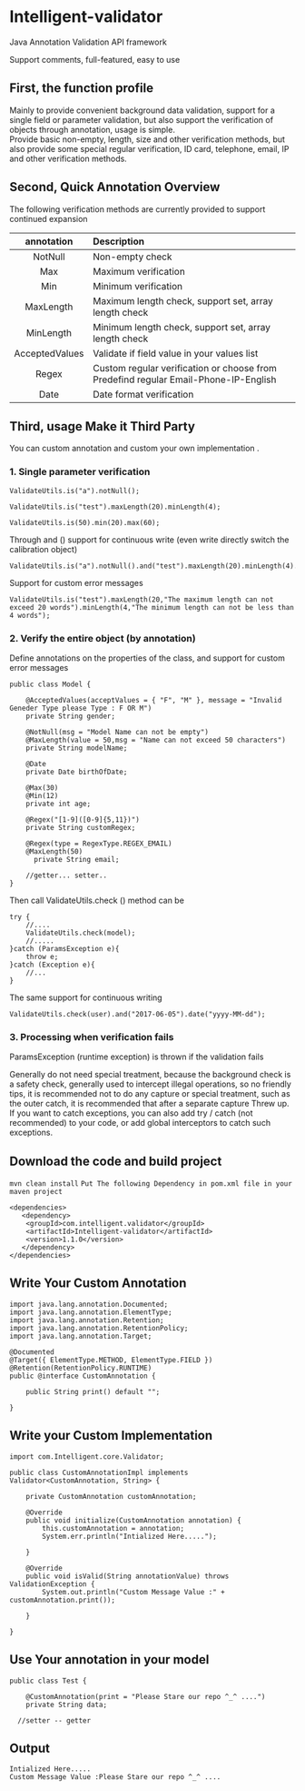 # Intelligent-validator
<p> Java Annotation Validation API framework </p>
<p> Support comments, full-featured, easy to use </p>

## First, the function profile
Mainly to provide convenient background data validation, support for a single field or parameter validation, but also support the verification of objects through annotation, usage is simple. <br>
Provide basic non-empty, length, size and other verification methods, but also provide some special regular verification, ID card, telephone, email, IP and other verification methods.

## Second, Quick Annotation Overview
The following verification methods are currently provided to support continued expansion

  | annotation       | Description    |
  | :---------: | :------ |
  | NotNull | Non-empty check |
  | Max | Maximum verification |
  | Min | Minimum verification |
  | MaxLength | Maximum length check, support set, array length check |
  | MinLength | Minimum length check, support set, array length check ||
  | AcceptedValues | Validate if field value in your values list |
  | Regex | Custom regular verification or choose from Predefind regular Email-Phone-IP-English|
  | Date | Date format verification |
  
## Third, usage  Make it Third Party
You can custom annotation and custom your own  implementation .

### 1. Single parameter verification
```
ValidateUtils.is("a").notNull();
 
ValidateUtils.is("test").maxLength(20).minLength(4);
 
ValidateUtils.is(50).min(20).max(60);
```

Through and () support for continuous write (even write directly switch the calibration object)

```
ValidateUtils.is("a").notNull().and("test").maxLength(20).minLength(4).and(50).min(20).max(60);
```
Support for custom error messages

```
ValidateUtils.is("test").maxLength(20,"The maximum length can not exceed 20 words").minLength(4,"The minimum length can not be less than 4 words");
```
### 2. Verify the entire object (by annotation)
Define annotations on the properties of the class, and support for custom error messages
```
public class Model {

    @AcceptedValues(acceptValues = { "F", "M" }, message = "Invalid Geneder Type please Type : F OR M")
    private String gender;

    @NotNull(msg = "Model Name can not be empty")
    @MaxLength(value = 50,msg = "Name can not exceed 50 characters")
    private String modelName;

    @Date
    private Date birthOfDate;

    @Max(30)
    @Min(12)
    private int age;

    @Regex("[1-9]([0-9]{5,11})")
    private String customRegex;
    
    @Regex(type = RegexType.REGEX_EMAIL)
    @MaxLength(50)
	  private String email; 
    
    //getter... setter..
}
```

Then call ValidateUtils.check () method can be

```
try {
    //....
    ValidateUtils.check(model);
    //.....
}catch (ParamsException e){
    throw e;
}catch (Exception e){
    //...
}
```

The same support for continuous writing

```
ValidateUtils.check(user).and("2017-06-05").date("yyyy-MM-dd");
```

### 3. Processing when verification fails
ParamsException (runtime exception) is thrown if the validation fails

Generally do not need special treatment, because the background check is a safety check, generally used to intercept illegal operations, so no friendly tips, it is recommended not to do any capture or special treatment, such as the outer catch, it is recommended that after a separate capture Threw up. <br>
If you want to catch exceptions, you can also add try / catch (not recommended) to your code, or add global interceptors to catch such exceptions. <br>


## Download the code and build project 
```mvn clean install```
```Put The following Dependency in pom.xml file in your maven project```

```
<dependencies>
   <dependency>
	<groupId>com.intelligent.validator</groupId>
	<artifactId>Intelligent-validator</artifactId>
	<version>1.1.0</version>
   </dependency>
</dependencies>
```


## Write Your Custom Annotation 

```
import java.lang.annotation.Documented;
import java.lang.annotation.ElementType;
import java.lang.annotation.Retention;
import java.lang.annotation.RetentionPolicy;
import java.lang.annotation.Target;

@Documented
@Target({ ElementType.METHOD, ElementType.FIELD })
@Retention(RetentionPolicy.RUNTIME)
public @interface CustomAnnotation {
	
	public String print() default "";

}
```

## Write your Custom Implementation 

```
import com.Intelligent.core.Validator;

public class CustomAnnotationImpl implements Validator<CustomAnnotation, String> {

	private CustomAnnotation customAnnotation;

	@Override
	public void initialize(CustomAnnotation annotation) {
		this.customAnnotation = annotation;
		System.err.println("Intialized Here.....");

	}

	@Override
	public void isValid(String annotationValue) throws ValidationException {
		System.out.println("Custom Message Value :" + customAnnotation.print());

	}

}
```

## Use Your annotation in your model
```
public class Test {

	@CustomAnnotation(print = "Please Stare our repo ^_^ ....")
	private String data;
  
  //setter -- getter

```

## Output 

```
Intialized Here.....
Custom Message Value :Please Stare our repo ^_^ ....

```





